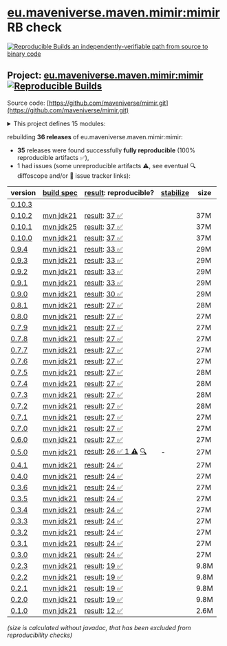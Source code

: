 [eu.maveniverse.maven.mimir:mimir](https://central.sonatype.com/artifact/eu.maveniverse.maven.mimir/mimir/versions) RB check
=======

[![Reproducible Builds](https://reproducible-builds.org/images/logos/rb.svg) an independently-verifiable path from source to binary code](https://reproducible-builds.org/)

## Project: [eu.maveniverse.maven.mimir:mimir](https://central.sonatype.com/artifact/eu.maveniverse.maven.mimir/mimir/versions) [![Reproducible Builds](https://img.shields.io/endpoint?url=https://raw.githubusercontent.com/jvm-repo-rebuild/reproducible-central/master/content/eu/maveniverse/maven/mimir/badge.json)](https://github.com/jvm-repo-rebuild/reproducible-central/blob/master/content/eu/maveniverse/maven/mimir/README.md)

Source code: [https://github.com/maveniverse/mimir.git](https://github.com/maveniverse/mimir.git)

<details><summary>This project defines 15 modules:</summary>

* [eu.maveniverse.maven.mimir.node:bundle](https://central.sonatype.com/artifact/eu.maveniverse.maven.mimir.node/bundle/overview)
* [eu.maveniverse.maven.mimir.node:daemon](https://central.sonatype.com/artifact/eu.maveniverse.maven.mimir.node/daemon/overview)
* [eu.maveniverse.maven.mimir.node:file](https://central.sonatype.com/artifact/eu.maveniverse.maven.mimir.node/file/overview)
* [eu.maveniverse.maven.mimir.node:jgroups](https://central.sonatype.com/artifact/eu.maveniverse.maven.mimir.node/jgroups/overview)
* [eu.maveniverse.maven.mimir.node:minio](https://central.sonatype.com/artifact/eu.maveniverse.maven.mimir.node/minio/overview)
* [eu.maveniverse.maven.mimir.node:node](https://central.sonatype.com/artifact/eu.maveniverse.maven.mimir.node/node/overview)
* [eu.maveniverse.maven.mimir:core](https://central.sonatype.com/artifact/eu.maveniverse.maven.mimir/core/overview)
* [eu.maveniverse.maven.mimir:daemon](https://central.sonatype.com/artifact/eu.maveniverse.maven.mimir/daemon/overview)
* [eu.maveniverse.maven.mimir:daemon-fat](https://central.sonatype.com/artifact/eu.maveniverse.maven.mimir/daemon-fat/overview)
* [eu.maveniverse.maven.mimir:daemon-protocol](https://central.sonatype.com/artifact/eu.maveniverse.maven.mimir/daemon-protocol/overview)
* [eu.maveniverse.maven.mimir:daemon-slim](https://central.sonatype.com/artifact/eu.maveniverse.maven.mimir/daemon-slim/overview)
* [eu.maveniverse.maven.mimir:extension](https://central.sonatype.com/artifact/eu.maveniverse.maven.mimir/extension/overview)
* [eu.maveniverse.maven.mimir:extension3](https://central.sonatype.com/artifact/eu.maveniverse.maven.mimir/extension3/overview)
* [eu.maveniverse.maven.mimir:mimir](https://central.sonatype.com/artifact/eu.maveniverse.maven.mimir/mimir/overview)
* [eu.maveniverse.maven.mimir:testing](https://central.sonatype.com/artifact/eu.maveniverse.maven.mimir/testing/overview)
</details>

rebuilding **36 releases** of eu.maveniverse.maven.mimir:mimir:
- **35** releases were found successfully **fully reproducible** (100% reproducible artifacts :white_check_mark:),
- 1 had issues (some unreproducible artifacts :warning:, see eventual :mag: diffoscope and/or :memo: issue tracker links):

| version | [build spec](/BUILDSPEC.md) | [result](https://reproducible-builds.org/docs/jvm/): reproducible? | [stabilize](https://github.com/google/oss-rebuild/blob/main/cmd/stabilize/README.md) | size |
| -- | --------- | ------ | ------ | -- |
| [0.10.3](https://central.sonatype.com/artifact/eu.maveniverse.maven.mimir/mimir/0.10.3/pom) | | | |
| [0.10.2](https://central.sonatype.com/artifact/eu.maveniverse.maven.mimir/mimir/0.10.2/pom) | [mvn jdk21](mimir-0.10.2.buildspec) | [result](mimir-0.10.2.buildinfo): [37 :white_check_mark: ](mimir-0.10.2.buildcompare) | | 37M |
| [0.10.1](https://central.sonatype.com/artifact/eu.maveniverse.maven.mimir/mimir/0.10.1/pom) | [mvn jdk25](mimir-0.10.1.buildspec) | [result](mimir-0.10.1.buildinfo): [37 :white_check_mark: ](mimir-0.10.1.buildcompare) | | 37M |
| [0.10.0](https://central.sonatype.com/artifact/eu.maveniverse.maven.mimir/mimir/0.10.0/pom) | [mvn jdk21](mimir-0.10.0.buildspec) | [result](mimir-0.10.0.buildinfo): [37 :white_check_mark: ](mimir-0.10.0.buildcompare) | | 37M |
| [0.9.4](https://central.sonatype.com/artifact/eu.maveniverse.maven.mimir/mimir/0.9.4/pom) | [mvn jdk21](mimir-0.9.4.buildspec) | [result](mimir-0.9.4.buildinfo): [33 :white_check_mark: ](mimir-0.9.4.buildcompare) | | 29M |
| [0.9.3](https://central.sonatype.com/artifact/eu.maveniverse.maven.mimir/mimir/0.9.3/pom) | [mvn jdk21](mimir-0.9.3.buildspec) | [result](mimir-0.9.3.buildinfo): [33 :white_check_mark: ](mimir-0.9.3.buildcompare) | | 29M |
| [0.9.2](https://central.sonatype.com/artifact/eu.maveniverse.maven.mimir/mimir/0.9.2/pom) | [mvn jdk21](mimir-0.9.2.buildspec) | [result](mimir-0.9.2.buildinfo): [33 :white_check_mark: ](mimir-0.9.2.buildcompare) | | 29M |
| [0.9.1](https://central.sonatype.com/artifact/eu.maveniverse.maven.mimir/mimir/0.9.1/pom) | [mvn jdk21](mimir-0.9.1.buildspec) | [result](mimir-0.9.1.buildinfo): [33 :white_check_mark: ](mimir-0.9.1.buildcompare) | | 29M |
| [0.9.0](https://central.sonatype.com/artifact/eu.maveniverse.maven.mimir/mimir/0.9.0/pom) | [mvn jdk21](mimir-0.9.0.buildspec) | [result](mimir-0.9.0.buildinfo): [30 :white_check_mark: ](mimir-0.9.0.buildcompare) | | 29M |
| [0.8.1](https://central.sonatype.com/artifact/eu.maveniverse.maven.mimir/mimir/0.8.1/pom) | [mvn jdk21](mimir-0.8.1.buildspec) | [result](mimir-0.8.1.buildinfo): [27 :white_check_mark: ](mimir-0.8.1.buildcompare) | | 28M |
| [0.8.0](https://central.sonatype.com/artifact/eu.maveniverse.maven.mimir/mimir/0.8.0/pom) | [mvn jdk21](mimir-0.8.0.buildspec) | [result](mimir-0.8.0.buildinfo): [27 :white_check_mark: ](mimir-0.8.0.buildcompare) | | 27M |
| [0.7.9](https://central.sonatype.com/artifact/eu.maveniverse.maven.mimir/mimir/0.7.9/pom) | [mvn jdk21](mimir-0.7.9.buildspec) | [result](mimir-0.7.9.buildinfo): [27 :white_check_mark: ](mimir-0.7.9.buildcompare) | | 27M |
| [0.7.8](https://central.sonatype.com/artifact/eu.maveniverse.maven.mimir/mimir/0.7.8/pom) | [mvn jdk21](mimir-0.7.8.buildspec) | [result](mimir-0.7.8.buildinfo): [27 :white_check_mark: ](mimir-0.7.8.buildcompare) | | 27M |
| [0.7.7](https://central.sonatype.com/artifact/eu.maveniverse.maven.mimir/mimir/0.7.7/pom) | [mvn jdk21](mimir-0.7.7.buildspec) | [result](mimir-0.7.7.buildinfo): [27 :white_check_mark: ](mimir-0.7.7.buildcompare) | | 27M |
| [0.7.6](https://central.sonatype.com/artifact/eu.maveniverse.maven.mimir/mimir/0.7.6/pom) | [mvn jdk21](mimir-0.7.6.buildspec) | [result](mimir-0.7.6.buildinfo): [27 :white_check_mark: ](mimir-0.7.6.buildcompare) | | 27M |
| [0.7.5](https://central.sonatype.com/artifact/eu.maveniverse.maven.mimir/mimir/0.7.5/pom) | [mvn jdk21](mimir-0.7.5.buildspec) | [result](mimir-0.7.5.buildinfo): [27 :white_check_mark: ](mimir-0.7.5.buildcompare) | | 28M |
| [0.7.4](https://central.sonatype.com/artifact/eu.maveniverse.maven.mimir/mimir/0.7.4/pom) | [mvn jdk21](mimir-0.7.4.buildspec) | [result](mimir-0.7.4.buildinfo): [27 :white_check_mark: ](mimir-0.7.4.buildcompare) | | 28M |
| [0.7.3](https://central.sonatype.com/artifact/eu.maveniverse.maven.mimir/mimir/0.7.3/pom) | [mvn jdk21](mimir-0.7.3.buildspec) | [result](mimir-0.7.3.buildinfo): [27 :white_check_mark: ](mimir-0.7.3.buildcompare) | | 28M |
| [0.7.2](https://central.sonatype.com/artifact/eu.maveniverse.maven.mimir/mimir/0.7.2/pom) | [mvn jdk21](mimir-0.7.2.buildspec) | [result](mimir-0.7.2.buildinfo): [27 :white_check_mark: ](mimir-0.7.2.buildcompare) | | 28M |
| [0.7.1](https://central.sonatype.com/artifact/eu.maveniverse.maven.mimir/mimir/0.7.1/pom) | [mvn jdk21](mimir-0.7.1.buildspec) | [result](mimir-0.7.1.buildinfo): [27 :white_check_mark: ](mimir-0.7.1.buildcompare) | | 27M |
| [0.7.0](https://central.sonatype.com/artifact/eu.maveniverse.maven.mimir/mimir/0.7.0/pom) | [mvn jdk21](mimir-0.7.0.buildspec) | [result](mimir-0.7.0.buildinfo): [27 :white_check_mark: ](mimir-0.7.0.buildcompare) | | 27M |
| [0.6.0](https://central.sonatype.com/artifact/eu.maveniverse.maven.mimir/mimir/0.6.0/pom) | [mvn jdk21](mimir-0.6.0.buildspec) | [result](mimir-0.6.0.buildinfo): [27 :white_check_mark: ](mimir-0.6.0.buildcompare) | | 27M |
| [0.5.0](https://central.sonatype.com/artifact/eu.maveniverse.maven.mimir/mimir/0.5.0/pom) | [mvn jdk21](mimir-0.5.0.buildspec) | [result](mimir-0.5.0.buildinfo): [26 :white_check_mark:  1 :warning:](mimir-0.5.0.buildcompare) [:mag:](mimir-0.5.0.diffoscope) | - | 27M |
| [0.4.1](https://central.sonatype.com/artifact/eu.maveniverse.maven.mimir/mimir/0.4.1/pom) | [mvn jdk21](mimir-0.4.1.buildspec) | [result](mimir-0.4.1.buildinfo): [24 :white_check_mark: ](mimir-0.4.1.buildcompare) | | 27M |
| [0.4.0](https://central.sonatype.com/artifact/eu.maveniverse.maven.mimir/mimir/0.4.0/pom) | [mvn jdk21](mimir-0.4.0.buildspec) | [result](mimir-0.4.0.buildinfo): [24 :white_check_mark: ](mimir-0.4.0.buildcompare) | | 27M |
| [0.3.6](https://central.sonatype.com/artifact/eu.maveniverse.maven.mimir/mimir/0.3.6/pom) | [mvn jdk21](mimir-0.3.6.buildspec) | [result](mimir-0.3.6.buildinfo): [24 :white_check_mark: ](mimir-0.3.6.buildcompare) | | 27M |
| [0.3.5](https://central.sonatype.com/artifact/eu.maveniverse.maven.mimir/mimir/0.3.5/pom) | [mvn jdk21](mimir-0.3.5.buildspec) | [result](mimir-0.3.5.buildinfo): [24 :white_check_mark: ](mimir-0.3.5.buildcompare) | | 27M |
| [0.3.4](https://central.sonatype.com/artifact/eu.maveniverse.maven.mimir/mimir/0.3.4/pom) | [mvn jdk21](mimir-0.3.4.buildspec) | [result](mimir-0.3.4.buildinfo): [24 :white_check_mark: ](mimir-0.3.4.buildcompare) | | 27M |
| [0.3.3](https://central.sonatype.com/artifact/eu.maveniverse.maven.mimir/mimir/0.3.3/pom) | [mvn jdk21](mimir-0.3.3.buildspec) | [result](mimir-0.3.3.buildinfo): [24 :white_check_mark: ](mimir-0.3.3.buildcompare) | | 27M |
| [0.3.2](https://central.sonatype.com/artifact/eu.maveniverse.maven.mimir/mimir/0.3.2/pom) | [mvn jdk21](mimir-0.3.2.buildspec) | [result](mimir-0.3.2.buildinfo): [24 :white_check_mark: ](mimir-0.3.2.buildcompare) | | 27M |
| [0.3.1](https://central.sonatype.com/artifact/eu.maveniverse.maven.mimir/mimir/0.3.1/pom) | [mvn jdk21](mimir-0.3.1.buildspec) | [result](mimir-0.3.1.buildinfo): [24 :white_check_mark: ](mimir-0.3.1.buildcompare) | | 27M |
| [0.3.0](https://central.sonatype.com/artifact/eu.maveniverse.maven.mimir/mimir/0.3.0/pom) | [mvn jdk21](mimir-0.3.0.buildspec) | [result](mimir-0.3.0.buildinfo): [24 :white_check_mark: ](mimir-0.3.0.buildcompare) | | 27M |
| [0.2.3](https://central.sonatype.com/artifact/eu.maveniverse.maven.mimir/mimir/0.2.3/pom) | [mvn jdk21](mimir-0.2.3.buildspec) | [result](mimir-0.2.3.buildinfo): [19 :white_check_mark: ](mimir-0.2.3.buildcompare) | | 9.8M |
| [0.2.2](https://central.sonatype.com/artifact/eu.maveniverse.maven.mimir/mimir/0.2.2/pom) | [mvn jdk21](mimir-0.2.2.buildspec) | [result](mimir-0.2.2.buildinfo): [19 :white_check_mark: ](mimir-0.2.2.buildcompare) | | 9.8M |
| [0.2.1](https://central.sonatype.com/artifact/eu.maveniverse.maven.mimir/mimir/0.2.1/pom) | [mvn jdk21](mimir-0.2.1.buildspec) | [result](mimir-0.2.1.buildinfo): [19 :white_check_mark: ](mimir-0.2.1.buildcompare) | | 9.8M |
| [0.2.0](https://central.sonatype.com/artifact/eu.maveniverse.maven.mimir/mimir/0.2.0/pom) | [mvn jdk21](mimir-0.2.0.buildspec) | [result](mimir-0.2.0.buildinfo): [19 :white_check_mark: ](mimir-0.2.0.buildcompare) | | 9.8M |
| [0.1.0](https://central.sonatype.com/artifact/eu.maveniverse.maven.mimir/mimir/0.1.0/pom) | [mvn jdk21](mimir-0.1.0.buildspec) | [result](mimir-0.1.0.buildinfo): [12 :white_check_mark: ](mimir-0.1.0.buildcompare) | | 2.6M |

<i>(size is calculated without javadoc, that has been excluded from reproducibility checks)</i>
